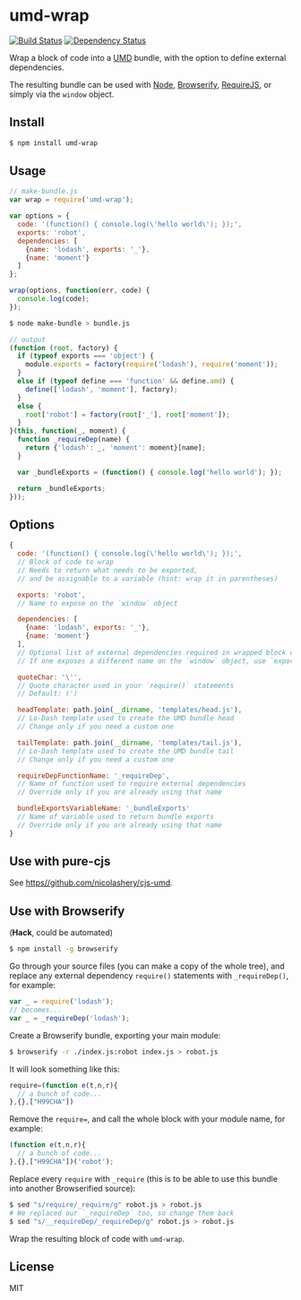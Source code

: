 # umd-wrap

[![Build Status][travis-image]][travis-url] [![Dependency Status][daviddm-image]][daviddm-url]

Wrap a block of code into a [UMD](https://github.com/umdjs/umd) bundle, with the option to define external dependencies.

The resulting bundle can be used with [Node](http://nodejs.org/), [Browserify](http://browserify.org/), [RequireJS](http://requirejs.org/), or simply via the `window` object.

## Install

```bash
$ npm install umd-wrap
```

## Usage

```javascript
// make-bundle.js
var wrap = require('umd-wrap');

var options = {
  code: '(function() { console.log(\'hello world\'); });',
  exports: 'robot',
  dependencies: [
    {name: 'lodash', exports: '_'},
    {name: 'moment'}
  ]
};

wrap(options, function(err, code) {
  console.log(code);
});
```

```bash
$ node make-bundle > bundle.js
```

```javascript
// output
(function (root, factory) {
  if (typeof exports === 'object') {
    module.exports = factory(require('lodash'), require('moment'));
  }
  else if (typeof define === 'function' && define.amd) {
    define(['lodash', 'moment'], factory);
  }
  else {
    root['robot'] = factory(root['_'], root['moment']);
  }
}(this, function(_, moment) {
  function _requireDep(name) {
    return {'lodash': _, 'moment': moment}[name];
  }

  var _bundleExports = (function() { console.log('hello world'); });

  return _bundleExports;
}));
```

## Options

```javascript
{
  code: '(function() { console.log(\'hello world\'); });',
  // Block of code to wrap
  // Needs to return what needs to be exported,
  // and be assignable to a variable (hint: wrap it in parentheses)

  exports: 'robot',
  // Name to expose on the `window` object

  dependencies: [
    {name: 'lodash', exports: '_'},
    {name: 'moment'}
  ],
  // Optional list of external dependencies required in wrapped block of code
  // If one exposes a different name on the `window` object, use `exports`

  quoteChar: '\'',
  // Quote character used in your `require()` statements
  // Default: (')

  headTemplate: path.join(__dirname, 'templates/head.js'),
  // Lo-Dash template used to create the UMD bundle head
  // Change only if you need a custom one

  tailTemplate: path.join(__dirname, 'templates/tail.js'),
  // Lo-Dash template used to create the UMD bundle tail
  // Change only if you need a custom one

  requireDepFunctionName: '_requireDep',
  // Name of function used to require external dependencies
  // Override only if you are already using that name

  bundleExportsVariableName: '_bundleExports'
  // Name of variable used to return bundle exports
  // Override only if you are already using that name
}
```

## Use with pure-cjs

See [https//github.com/nicolashery/cjs-umd](https//github.com/nicolashery/cjs-umd).

## Use with Browserify

(**Hack**, could be automated)

```bash
$ npm install -g browserify
```

Go through your source files (you can make a copy of the whole tree), and replace any external dependency `require()` statements with `_requireDep()`, for example:

```javascript
var _ = require('lodash');
// becomes...
var _ = _requireDep('lodash');
```

Create a Browserify bundle, exporting your main module:

```bash
$ browserify -r ./index.js:robot index.js > robot.js
```

It will look something like this:

```javascript
require=(function e(t,n,r){
  // a bunch of code...
},{},["H99CHA"])
```

Remove the `require=`, and call the whole block with your module name, for example:

```javascript
(function e(t,n,r){
  // a bunch of code...
},{},["H99CHA"])('robot');
```

Replace every `require` with `_require` (this is to be able to use this bundle into another Browserified source):

```bash
$ sed "s/require/_require/g" robot.js > robot.js
# We replaced our `_requireDep` too, so change them back
$ sed "s/__requireDep/_requireDep/g" robot.js > robot.js
```

Wrap the resulting block of code with `umd-wrap`.

## License

MIT

[travis-image]: https://travis-ci.org/nicolashery/umd-wrap.png?branch=master
[travis-url]: https://travis-ci.org/nicolashery/umd-wrap
[daviddm-image]: https://david-dm.org/nicolashery/umd-wrap.png?theme=shields.io
[daviddm-url]: https://david-dm.org/nicolashery/umd-wrap

